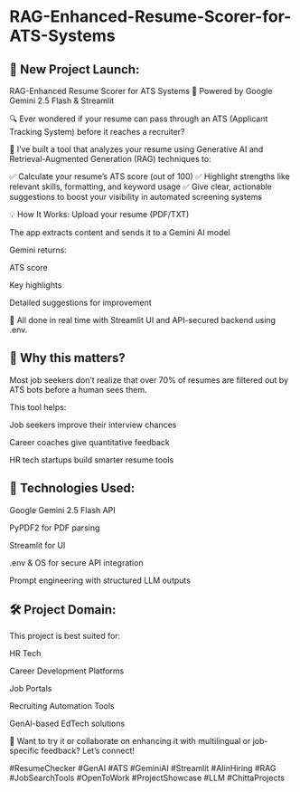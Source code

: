 # RAG-Enhanced-Resume-Scorer-for-ATS-Systems
## 🚀 New Project Launch:
RAG-Enhanced Resume Scorer for ATS Systems
🧠 Powered by Google Gemini 2.5 Flash & Streamlit

🔍 Ever wondered if your resume can pass through an ATS (Applicant Tracking System) before it reaches a recruiter?

📄 I’ve built a tool that analyzes your resume using Generative AI and Retrieval-Augmented Generation (RAG) techniques to:

✅ Calculate your resume’s ATS score (out of 100)
✅ Highlight strengths like relevant skills, formatting, and keyword usage
✅ Give clear, actionable suggestions to boost your visibility in automated screening systems

💡 How It Works:
Upload your resume (PDF/TXT)

The app extracts content and sends it to a Gemini AI model

Gemini returns:

ATS score

Key highlights

Detailed suggestions for improvement

🔁 All done in real time with Streamlit UI and API-secured backend using .env.

## 🎯 Why this matters?
Most job seekers don’t realize that over 70% of resumes are filtered out by ATS bots before a human sees them.

This tool helps:

Job seekers improve their interview chances

Career coaches give quantitative feedback

HR tech startups build smarter resume tools

## 🧠 Technologies Used:
Google Gemini 2.5 Flash API

PyPDF2 for PDF parsing

Streamlit for UI

.env & OS for secure API integration

Prompt engineering with structured LLM outputs

## 🛠 Project Domain:
This project is best suited for:

HR Tech

Career Development Platforms

Job Portals

Recruiting Automation Tools

GenAI-based EdTech solutions

📌 Want to try it or collaborate on enhancing it with multilingual or job-specific feedback? Let’s connect!



#ResumeChecker #GenAI #ATS #GeminiAI #Streamlit #AIinHiring #RAG #JobSearchTools #OpenToWork #ProjectShowcase #LLM #ChittaProjects
